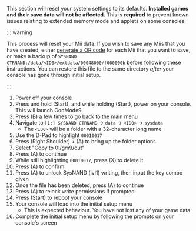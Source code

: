 This section will reset your system settings to its defaults. **Installed games and their save data will not be affected.** This is **required** to prevent known issues relating to extended memory mode and applets on some consoles.

::: warning

This process will reset your Mii data. If you wish to save any Miis that you have created, either [generate a QR code](https://en-americas-support.nintendo.com/app/answers/detail/a_id/298/~/how-to-generate-a-qr-code%E2%84%A2-for-a-mii) for each Mii that you want to save, or make a backup of `SYSNAND CTRNAND:/data/<ID0>/extdata/00048000/f000000b` before following these instructions. You can restore this file to the same directory *after* your console has gone through initial setup.

:::

1. Power off your console
1. Press and hold (Start), and while holding (Start), power on your console. This will launch GodMode9
1. Press (B) a few times to go back to the main menu
1. Navigate to `[1:] SYSNAND CTRNAND` -> `data` -> `<ID0>` -> `sysdata`
    + The `<ID0>` will be a folder with a 32-character long name
1. Use the D-Pad to highlight `00010017`
1. Press (Right Shoulder) + (A) to bring up the folder options
1. Select "Copy to 0:/gm9/out"
1. Press (A) to continue
1. While still highlighting `00010017`, press (X) to delete it
1. Press (A) to confirm
1. Press (A) to unlock SysNAND (lvl1) writing, then input the key combo given
1. Once the file has been deleted, press (A) to continue
1. Press (A) to relock write permissions if prompted
1. Press (Start) to reboot your console
1. Your console will load into the initial setup menu
    + This is expected behaviour. You have not lost any of your game data
1. Complete the initial setup menu by following the prompts on your console's screen
